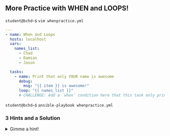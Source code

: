 ## More Practice with WHEN and LOOPS!

`student@bchd~$` `vim whenpractice.yml`

```yaml
---
- name: When and Loops
  hosts: localhost
  vars:
    names_list:
      - Chad
      - Damian
      - Jason

  tasks:
    - name: Print that only YOUR name is awesome
      debug:
        msg: "{{ item }} is awesome!"
      loop: "{{ names_list }}"
      # CHALLENGE: Add a `when` condition here that this task only prints out YOUR name as awesome :)
```

`student@bchd~$` `ansible-playbook whenpractice.yml`

### 3 Hints and a Solution

<details>
<summary>Gimme a hint!</summary>
<br>

- Hint 1: Your name is being compared to the current `item` in the loop.

<details>
<summary>Need another hint?</summary>
<br>

- Hint 2: You'll need to confirm that your name and the current `item` are the same.

<details>
<summary>Want another hint?</summary>
<br>

- Hint 3: Use `==` to compare your name to the current `item`.

<details>
<summary>Want the answer?</summary>
<br>

- Hint 4: Use the `when` condition like this:

```yaml
    - name: Print that only YOUR name is awesome
      debug:
        msg: "{{ item }} is awesome!"
      loop: "{{ names_list }}"
      when: item == "YourName"
```

Replace "YourName" with your actual name.

</details> </details> </details> </details>
